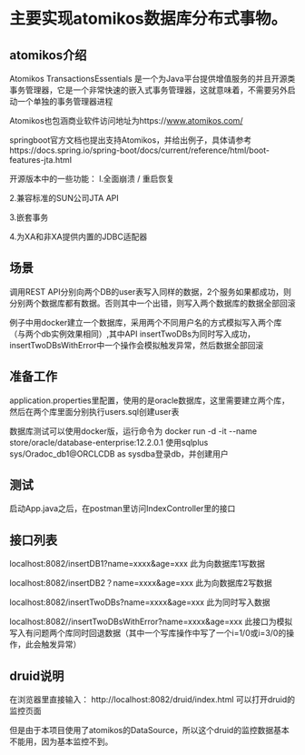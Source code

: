 # 主要实现atomikos数据库分布式事物。
## atomikos介绍
Atomikos TransactionsEssentials 是一个为Java平台提供增值服务的并且开源类事务管理器，它是一个非常快速的嵌入式事务管理器，这就意味着，不需要另外启动一个单独的事务管理器进程

Atomikos也包涵商业软件访问地址为https://www.atomikos.com/

springboot官方文档也提出支持Atomikos，并给出例子，具体请参考https://docs.spring.io/spring-boot/docs/current/reference/html/boot-features-jta.html 

开源版本中的一些功能：
l.全面崩溃 / 重启恢复

2.兼容标准的SUN公司JTA API

3.嵌套事务

4.为XA和非XA提供内置的JDBC适配器

## 场景
调用REST API分别向两个DB的user表写入同样的数据，2个服务如果都成功，则分别两个数据库都有数据。否则其中一个出错，则写入两个数据库的数据全部回滚

例子中用docker建立一个数据库，采用两个不同用户名的方式模拟写入两个库（与两个db实例效果相同）,其中API insertTwoDBs为同时写入成功，insertTwoDBsWithError中一个操作会模拟触发异常，然后数据全部回滚

## 准备工作
application.properties里配置，使用的是oracle数据库，这里需要建立两个库，然后在两个库里面分别执行users.sql创建user表

数据库测试可以使用docker版，运行命令为 docker run -d -it --name <oracle-db> store/oracle/database-enterprise:12.2.0.1
使用sqlplus sys/Oradoc_db1@ORCLCDB as sysdba登录db，并创建用户


## 测试
启动App.java之后，在postman里访问IndexController里的接口
## 接口列表
localhost:8082/insertDB1?name=xxxx&age=xxx    此为向数据库1写数据

localhost:8082/insertDB2？name=xxxx&age=xxx    此为向数据库2写数据

localhost:8082/insertTwoDBs?name=xxxx&age=xxx    此为同时写入数据

localhost:8082//insertTwoDBsWithError?name=xxxx&age=xxx   此接口为模拟写入有问题两个库同时回退数据（其中一个写库操作中写了一个i=1/0或i=3/0的操作，此会触发异常）

## druid说明
在浏览器里直接输入：
http://localhost:8082/druid/index.html 可以打开druid的监控页面

但是由于本项目使用了atomikos的DataSource，所以这个druid的监控数据基本不能用，因为基本监控不到。
